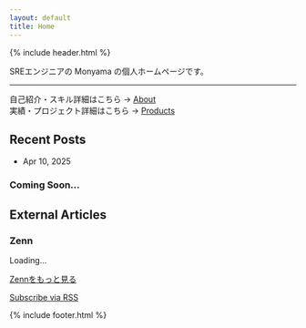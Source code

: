 ```yaml
---
layout: default
title: Home
---
```


{% include header.html %}

SREエンジニアの Monyama の個人ホームページです。


---

自己紹介・スキル詳細はこちら → [About](/about)  
実績・プロジェクト詳細はこちら → [Products](/products)

## Recent Posts

* Apr 10, 2025  
### Coming Soon...

## External Articles

### Zenn
<div class="zenn-articles">
  <!-- Zenn記事は GitHub Actions で自動取得・更新 -->
  Loading...
</div>

[Zennをもっと見る](https://zenn.dev/monn)

[Subscribe via RSS](#)

<script src="/assets/js/load-articles.js"></script>

{% include footer.html %}